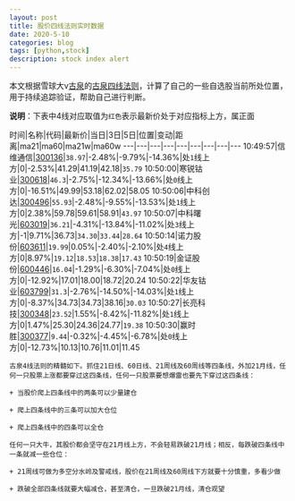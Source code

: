 ```yaml
---
layout: post
title: 股价四线法则实时数据
date: 2020-5-10
categories: blog
tags: [python,stock]
description: stock index alert
---
```



本文根据雪球大v[古泉](https://xueqiu.com/u/7148646888)的[古泉四线法则](https://xueqiu.com/7148646888/130498192)，计算了自己的一些自选股当前所处位置，用于持续追踪验证，帮助自己进行判断。

**说明**：下表中4线对应取值为`红色`表示最新价处于对应指标上方，属正面

时间|名称|代码|最新价|当日|3日|5日|位置|变动|距离|ma21|ma60|ma21w|ma60w
---|---|---|---|---|---|---|---|---
10:49:57|信维通信|[300136](https://xueqiu.com/S/SZ300136)|`38.97`|-2.48%|-9.79%|-14.36%|处`1`线上方|0|-2.53%|41.29|41.19|42.18|`35.79`
10:50:00|寒锐钴业|[300618](https://xueqiu.com/S/SZ300618)|`46.3`|-2.75%|-12.34%|-13.66%|处`0`线上方|0|-16.51%|49.99|53.18|62.02|58.05
10:50:06|中科创达|[300496](https://xueqiu.com/S/SZ300496)|`55.93`|-2.48%|-9.55%|-13.53%|处`1`线上方|0|2.38%|59.78|59.61|58.91|`43.97`
10:50:07|中科曙光|[603019](https://xueqiu.com/S/SH603019)|`36.21`|-4.31%|-13.84%|-11.02%|处`3`线上方|-1|9.71%|36.73|`34.30`|`33.44`|`28.64`
10:50:14|诺力股份|[603611](https://xueqiu.com/S/SH603611)|`19.99`|0.05%|-2.40%|-2.10%|处`4`线上方|0|8.97%|`19.12`|`18.53`|`18.38`|`17.43`
10:50:19|金证股份|[600446](https://xueqiu.com/S/SH600446)|`16.04`|-1.29%|-6.30%|-7.04%|处`0`线上方|0|-12.92%|17.01|18.00|18.72|20.24
10:50:22|华友钴业|[603799](https://xueqiu.com/S/SH603799)|`31.3`|-2.76%|-14.50%|-14.03%|处`1`线上方|0|-8.37%|34.73|34.73|38.16|`30.03`
10:50:27|长亮科技|[300348](https://xueqiu.com/S/SZ300348)|`23.52`|1.55%|-8.42%|-11.82%|处`1`线上方|0|1.47%|25.30|24.36|24.77|`19.38`
10:50:30|赢时胜|[300377](https://xueqiu.com/S/SZ300377)|`9.44`|-0.32%|-4.45%|-6.78%|处`0`线上方|0|-12.73%|10.13|10.76|11.01|11.45

```
古泉4线法则的精髓如下。抓住21日线、60日线、21周线及60周线等四条线，外加21月线，任何一只股票上涨都要穿过这四条线，任何一只股票要想爆雷也要先下穿过这四条线：

+ 当股价爬上四条线中的两条可以少量建仓

+ 爬上四条线中的三条可以加大仓位

+ 爬上四条线中的四条可以全仓

任何一只大牛，其股价都会坚守在21月线上方，不会轻易跌破21月线；相反，每跌破四条线中一条就减一些仓位：

+ 21周线可做为多空分水岭及警戒线，股价在21周线及60周线下方就要十分慎重，多看少做

+ 跌破全部四条线就要大幅减仓，甚至清仓，一旦跌破21月线，清仓观望
```